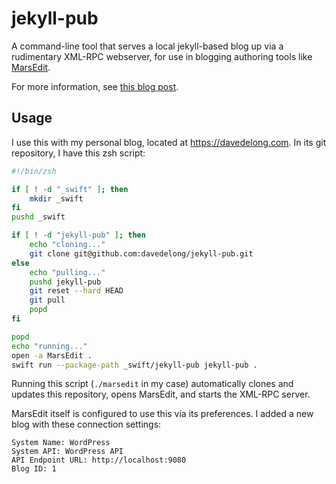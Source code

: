 # jekyll-pub

A command-line tool that serves a local jekyll-based blog up via a rudimentary XML-RPC webserver, for use in blogging authoring tools like [MarsEdit](https://redsweater.com/marsedit/).

For more information, see [this blog post](https://davedelong.com/blog/2020/06/14/anything-worth-doing/).

## Usage

I use this with my personal blog, located at https://davedelong.com. In its git repository, I have this zsh script:

```zsh
#!/bin/zsh

if [ ! -d "_swift" ]; then
    mkdir _swift
fi
pushd _swift

if [ ! -d "jekyll-pub" ]; then
    echo "cloning..."
    git clone git@github.com:davedelong/jekyll-pub.git
else
    echo "pulling..."
    pushd jekyll-pub
    git reset --hard HEAD
    git pull
    popd
fi

popd
echo "running..."
open -a MarsEdit .
swift run --package-path _swift/jekyll-pub jekyll-pub .
```

Running this script (`./marsedit` in my case) automatically clones and updates this repository, opens MarsEdit, and starts the XML-RPC server.

MarsEdit itself is configured to use this via its preferences. I added a new blog with these connection settings:

```
System Name: WordPress
System API: WordPress API
API Endpoint URL: http://localhost:9080
Blog ID: 1
```
